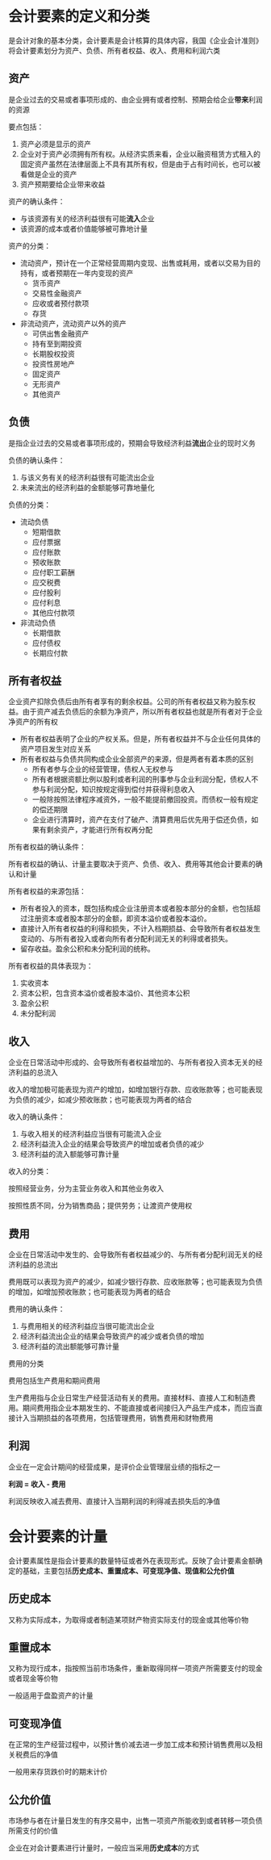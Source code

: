 # 会计要素的定义和分类

是会计对象的基本分类，会计要素是会计核算的具体内容，我国《企业会计准则》将会计要素划分为资产、负债、所有者权益、收入、费用和利润六类

## 资产

是企业过去的交易或者事项形成的、由企业拥有或者控制、预期会给企业**带来**利润的资源

要点包括：

1. 资产必须是显示的资产
2. 企业对于资产必须拥有所有权。从经济实质来看，企业以融资租赁方式租入的固定资产虽然在法律层面上不具有其所有权，但是由于占有时间长，也可以被看做是企业的资产
3. 资产预期要给企业带来收益

资产的确认条件：

+ 与该资源有关的经济利益很有可能**流入**企业
+ 该资源的成本或者价值能够被可靠地计量

资产的分类：

+ 流动资产，预计在一个正常经营周期内变现、出售或耗用，或者以交易为目的持有，或者预期在一年内变现的资产
  - 货币资产
  - 交易性金融资产
  - 应收或者预付款项
  - 存货
+ 非流动资产，流动资产以外的资产
  - 可供出售金融资产
  - 持有至到期投资
  - 长期股权投资
  - 投资性房地产
  - 固定资产
  - 无形资产
  - 其他资产


## 负债

是指企业过去的交易或者事项形成的，预期会导致经济利益**流出**企业的现时义务

负债的确认条件：

1. 与该义务有关的经济利益很有可能流出企业
2. 未来流出的经济利益的金额能够可靠地量化

负债的分类：

+ 流动负债
  - 短期借款
  - 应付票据
  - 应付账款
  - 预收账款
  - 应付职工薪酬
  - 应交税费
  - 应付股利
  - 应付利息
  - 其他应付款项
+ 非流动负债
  - 长期借款
  - 应付债权
  - 长期应付款

## 所有者权益

企业资产扣除负债后由所有者享有的剩余权益。公司的所有者权益又称为股东权益。由于资产减去负债后的余额为净资产，所以所有者权益也就是所有者对于企业净资产的所有权

* 所有者权益表明了企业的产权关系。但是，所有者权益并不与企业任何具体的资产项目发生对应关系
* 所有者权益与负债共同构成企业全部资产的来源，但是两者有着本质的区别
  * 所有者参与企业的经营管理，债权人无权参与
  * 所有者根据资额比例以股利或者利润的刑事参与企业利润分配，债权人不参与利润分配，知识按规定得到偿付并获得利息收入
  * 一般除按照法律程序减资外，一般不能提前撤回投资。而债权一般有规定的偿还期限
  * 企业进行清算时，资产在支付了破产、清算费用后优先用于偿还负债，如果有剩余资产，才能进行所有权再分配

所有者权益的确认条件：

所有者权益的确认、计量主要取决于资产、负债、收入、费用等其他会计要素的确认和计量

所有者权益的来源包括：

* 所有者投入的资本，既包括构成企业注册资本或者股本部分的金额，也包括超过注册资本或者股本部分的金额，即资本溢价或者股本溢价。
* 直接计入所有者权益的利得和损失，不计入档期损益、会导致所有者权益发生变动的、与所有者投入或者向所有者分配利润无关的利得或者损失。
* 留存收益。盈余公积和未分配利润的统称。

所有者权益的具体表现为：

1. 实收资本
2. 资本公积，包含资本溢价或者股本溢价、其他资本公积
3. 盈余公积
4. 未分配利润

## 收入

企业在日常活动中形成的、会导致所有者权益增加的、与所有者投入资本无关的经济利益的总流入

收入的增加极可能表现为资产的增加，如增加银行存款、应收账款等；也可能表现为负债的减少，如减少预收账款；也可能表现为两者的结合

收入的确认条件：

1. 与收入相关的经济利益应当很有可能流入企业
2. 经济利益流入企业的结果会导致资产的增加或者负债的减少
3. 经济利益的流入额能够可靠计量

收入的分类：

按照经营业务，分为主营业务收入和其他业务收入

按照性质不同，分为销售商品；提供劳务；让渡资产使用权

## 费用

企业在日常活动中发生的、会导致所有者权益减少的、与所有者分配利润无关的经济利益的总流出

费用既可以表现为资产的减少，如减少银行存款、应收账款等；也可能表现为负债的增加，如增加预收账款；也可能表现为两者的结合

费用的确认条件：

1. 与费用相关的经济利益应当很可能流出企业
2. 经济利益流出企业的结果会导致资产的减少或者负债的增加
3. 经济利益的流出额能够可靠计量

费用的分类

费用包括生产费用和期间费用

生产费用指与企业日常生产经营活动有关的费用。直接材料、直接人工和制造费用。期间费用指企业本期发生的、不能直接或者间接归入产品生产成本，而应当直接计入当期损益的各项费用，包括管理费用，销售费用和财物费用

## 利润

企业在一定会计期间的经营成果，是评价企业管理层业绩的指标之一

**利润 = 收入 - 费用**

利润反映收入减去费用、直接计入当期利润的利得减去损失后的净值

# 会计要素的计量

会计要素属性是指会计要素的数量特征或者外在表现形式。反映了会计要素金额确定的基础，主要包括**历史成本、重置成本、可变现净值、现值和公允价值**

## 历史成本

又称为实际成本，为取得或者制造某项财产物资实际支付的现金或其他等价物

## 重置成本

又称为现行成本，指按照当前市场条件，重新取得同样一项资产所需要支付的现金或者现金等价物

一般适用于盘盈资产的计量

## 可变现净值

在正常的生产经营过程中，以预计售价减去进一步加工成本和预计销售费用以及相关税费后的净值

一般用来存货跌价时的期末计价

## 公允价值

市场参与者在计量日发生的有序交易中，出售一项资产所能收到或者转移一项负债所需支付的价值

企业在对会计要素进行计量时，一般应当采用**历史成本**的方式
